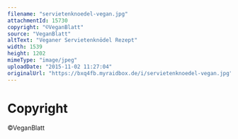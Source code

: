 ```yaml
---
filename: "servietenknoedel-vegan.jpg"
attachmentId: 15730
copyright: "©VeganBlatt"
source: "VeganBlatt"
altText: "Veganer Servietenknödel Rezept"
width: 1539
height: 1202
mimeType: "image/jpeg"
uploadDate: "2015-11-02 11:27:04"
originalUrl: "https://bxq4fb.myraidbox.de/i/servietenknoedel-vegan.jpg"
---
```


# Copyright

©VeganBlatt
